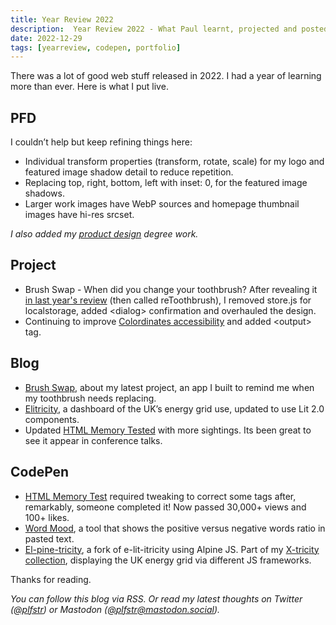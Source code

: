 ```yaml
---
title: Year Review 2022
description:  Year Review 2022 - What Paul learnt, projected and posted in the year MMXXII
date: 2022-12-29
tags: [yearreview, codepen, portfolio]
---
```


There was a lot of good web stuff released in 2022. I had a year of learning more than ever. Here is what I put live.

## PFD

I couldn’t help but keep refining things here:

- Individual transform properties (transform, rotate, scale) for my logo and featured image shadow detail to reduce repetition.
- Replacing top, right, bottom, left with inset: 0, for the featured image shadows.
- Larger work images have WebP sources and homepage thumbnail images have hi-res srcset.

_I also added my [product design](/productdesign/) degree work._

## Project 

- Brush Swap - When did you change your toothbrush? After revealing it [in last year's review](/blog/year-review-2021/#projects) (then called reToothbrush), I removed store.js for localstorage, added \<dialog> confirmation and overhauled the design. 
- Continuing to improve [Colordinates accessibility](/blog/colordinates-app-a11y/) and added \<output> tag.

## Blog

- [Brush Swap](/blog/brush-swap/), about my latest project, an app I built to remind me when my toothbrush needs replacing.
- [Elitricity](/blog/elitricity/), a dashboard of the UK’s energy grid use, updated to use Lit 2.0 components.
- Updated [HTML Memory Tested](/blog/html-memory-tested/) with more sightings. Its been great to see it appear in conference talks.

## CodePen

- [HTML Memory Test](/blog/html-elements-test/) required tweaking to correct some tags after, remarkably, someone completed it! Now passed 30,000+ views and 100+ likes.
- [Word Mood](https://codepen.io/plfstr/full/gOzVLJV), a tool that shows the positive versus negative words ratio in pasted text.
- [El-pine-tricity](https://codepen.io/plfstr/full/YzvqGNY), a fork of e-lit-itricity using Alpine JS. Part of my [X-tricity collection](https://codepen.io/collection/nxmmwb), displaying the UK energy grid via different JS frameworks.

Thanks for reading.

_You can follow this blog via RSS. Or read my latest thoughts on Twitter ([@plfstr](https://twitter.com/plfstr)) or Mastodon ([@plfstr@mastodon.social](https://mastodon.social/@plfstr))._
